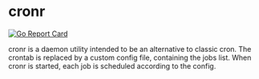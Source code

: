 # cronr

[![Go Report Card](https://goreportcard.com/badge/github.com/syfonseq/cronr)](https://goreportcard.com/report/github.com/syfonseq/cronr)

cronr is a daemon utility intended to be an alternative to classic cron. The crontab is replaced by a custom config file, containing the jobs list. When cronr is started, each job is scheduled according to the config.
